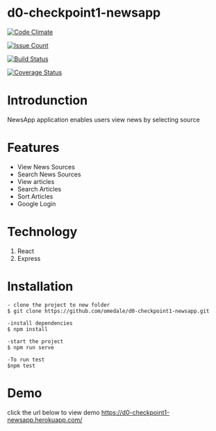# d0-checkpoint1-newsapp

[![Code Climate](https://codeclimate.com/github/omedale/d0-checkpoint1-newsapp/badges/gpa.svg)](https://codeclimate.com/github/omedale/d0-checkpoint1-newsapp)

[![Issue Count](https://codeclimate.com/github/omedale/d0-checkpoint1-newsapp/badges/issue_count.svg)](https://codeclimate.com/github/omedale/d0-checkpoint1-newsapp)

[![Build Status](https://travis-ci.org/omedale/d0-checkpoint1-newsapp.svg?branch=chore/coverage)](https://travis-ci.org/omedale/d0-checkpoint1-newsapp)

[![Coverage Status](https://coveralls.io/repos/github/omedale/d0-checkpoint1-newsapp/badge.svg?branch=chore/coverage)](https://coveralls.io/github/omedalse/d0-checkpoint1-newsapp?branch=chore/code-refractor)

# Introdunction
NewsApp application enables users view news by selecting source
# Features
<ul>
<li>View News Sources</li>
<li>Search News Sources</li>
<li>View articles</li>
<li>Search Articles</li>
<li>Sort Articles</li>
<li>Google Login</li>
</ul>

# Technology

1. React
2. Express

# Installation

    - clone the project to new folder
    $ git clone https://github.com/omedale/d0-checkpoint1-newsapp.git

    -install dependencies
    $ npm install

    -start the project
    $ npm run serve

    -To run test
    $npm test

# Demo
click the url below to view demo
https://d0-checkpoint1-newsapp.herokuapp.com/
